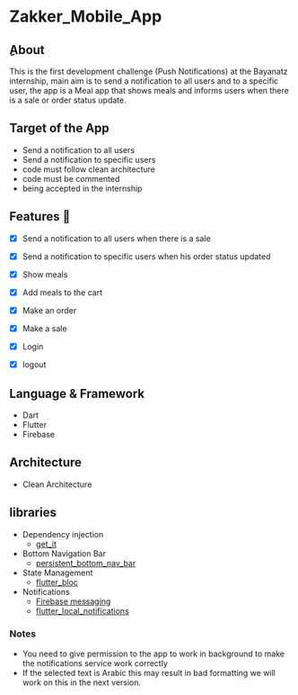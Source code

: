 # Zakker_Mobile_App
## ِAbout
This is the first development challenge (Push Notifications) at the Bayanatz internship, main aim is to send a notification to all users and to a specific user, the app is a Meal app that shows meals and informs users when there is a sale or order status update.
## Target of the App
*  Send a notification to all users
*  Send a notification to specific users
*  code must follow clean architecture
*  code must be commented
*  being accepted in the internship
 
## Features :dart:
* [x] Send a notification to all users when there is a sale
* [x] Send a notification to specific users when his order status updated
* [x] Show meals
* [x] Add meals to the cart
* [x] Make an order
* [x] Make a sale
* [x] Login
* [x] logout 




## Language & Framework
* Dart
* Flutter
* Firebase
## Architecture 
* Clean Architecture 
## libraries
* Dependency injection
    * [get_it](https://pub.dev/packages/get_it) 
* Bottom Navigation Bar 
    * [persistent_bottom_nav_bar](https://pub.dev/packages/persistent_bottom_nav_bar)
* State Management 
    * [flutter_bloc](https://pub.dev/packages/flutter_bloc)
* Notifications
   * [Firebase messaging](https://pub.dev/packages/firebase_messaging)
   * [flutter_local_notifications](https://pub.dev/packages/flutter_local_notifications)


 ### Notes
  * You need to give permission to the app to work in background to make the notifications service work correctly
  * If the selected text is Arabic this may result in bad formatting we will work on this in the next version.
